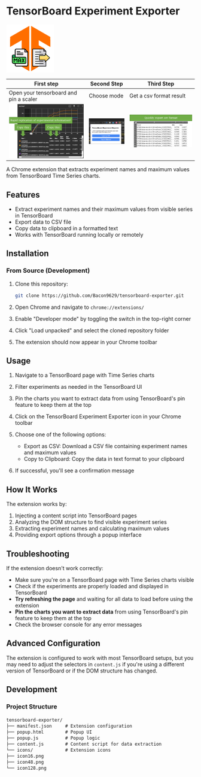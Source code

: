 # TensorBoard Experiment Exporter

![TensorBoard Exporter Logo](icons/icon128.png)

| First step                                 | Second Step                                      | Third Step                     |
|--------------------------------------------|--------------------------------------------------|--------------------------------|
| Open your tensorboard and pin a scaler     | Choose mode                                      | Get a csv format result        |
| ![tensorboard.png](docs%2Ftensorboard.png) | ![tensorboard 2.png](docs%2Ftensorboard%202.png) | ![excel.png](docs%2Fexcel.png) |

A Chrome extension that extracts experiment names and maximum values from TensorBoard Time Series charts.

## Features

- Extract experiment names and their maximum values from visible series in TensorBoard
- Export data to CSV file
- Copy data to clipboard in a formatted text
- Works with TensorBoard running locally or remotely

## Installation

### From Source (Development)

1. Clone this repository:

    ```bash
    git clone https://github.com/Bacon9629/tensorboard-exporter.git
    ```

2. Open Chrome and navigate to `chrome://extensions/`

3. Enable "Developer mode" by toggling the switch in the top-right corner

4. Click "Load unpacked" and select the cloned repository folder

5. The extension should now appear in your Chrome toolbar

## Usage

1. Navigate to a TensorBoard page with Time Series charts

2. Filter experiments as needed in the TensorBoard UI

3. Pin the charts you want to extract data from using TensorBoard's pin feature to keep them at the top

4. Click on the TensorBoard Experiment Exporter icon in your Chrome toolbar

4. Choose one of the following options:
    - Export as CSV: Download a CSV file containing experiment names and maximum values
    - Copy to Clipboard: Copy the data in text format to your clipboard

5. If successful, you'll see a confirmation message

## How It Works

The extension works by:

1. Injecting a content script into TensorBoard pages
2. Analyzing the DOM structure to find visible experiment series
3. Extracting experiment names and calculating maximum values
4. Providing export options through a popup interface

## Troubleshooting

If the extension doesn't work correctly:

- Make sure you're on a TensorBoard page with Time Series charts visible
- Check if the experiments are properly loaded and displayed in TensorBoard
- **Try refreshing the page** and waiting for all data to load before using the extension
- **Pin the charts you want to extract data** from using TensorBoard's pin feature to keep them at the top
- Check the browser console for any error messages

## Advanced Configuration

The extension is configured to work with most TensorBoard setups, but you may need to adjust the selectors
in `content.js` if you're using a different version of TensorBoard or if the DOM structure has changed.

## Development

### Project Structure

   ```text
   tensorboard-exporter/
   ├── manifest.json     # Extension configuration
   ├── popup.html        # Popup UI
   ├── popup.js          # Popup logic
   ├── content.js        # Content script for data extraction
   └── icons/            # Extension icons
   ├── icon16.png
   ├── icon48.png
   └── icon128.png
   ```


